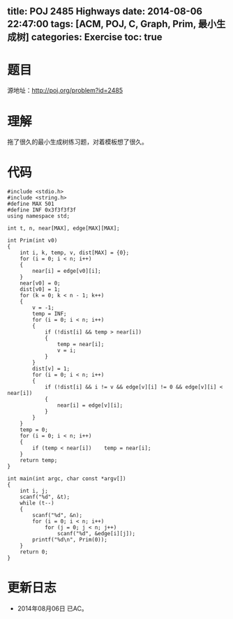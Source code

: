 ﻿title: POJ 2485 Highways
date: 2014-08-06 22:47:00
tags: [ACM, POJ, C, Graph, Prim, 最小生成树]
categories: Exercise
toc: true
---
# 题目
源地址：http://poj.org/problem?id=2485

# 理解
拖了很久的最小生成树练习题，对着模板想了很久。

<!-- more -->

# 代码
```
#include <stdio.h>
#include <string.h>
#define MAX 501
#define INF 0x3f3f3f3f
using namespace std;

int t, n, near[MAX], edge[MAX][MAX];

int Prim(int v0)
{
    int i, k, temp, v, dist[MAX] = {0};
    for (i = 0; i < n; i++)
    {
        near[i] = edge[v0][i];
    }
    near[v0] = 0;
    dist[v0] = 1;
    for (k = 0; k < n - 1; k++)
    {
        v = -1;
        temp = INF;
        for (i = 0; i < n; i++)
        {
            if (!dist[i] && temp > near[i])
            {
                temp = near[i];
                v = i;
            }
        }
        dist[v] = 1;
        for (i = 0; i < n; i++)
        {
            if (!dist[i] && i != v && edge[v][i] != 0 && edge[v][i] < near[i])
            {
                near[i] = edge[v][i];
            }
        }
    }
    temp = 0;
    for (i = 0; i < n; i++)
    {
        if (temp < near[i])    temp = near[i];
    }
    return temp;
}

int main(int argc, char const *argv[])
{
    int i, j;
    scanf("%d", &t);
    while (t--)
    {
        scanf("%d", &n);
        for (i = 0; i < n; i++)
            for (j = 0; j < n; j++)
                scanf("%d", &edge[i][j]);
        printf("%d\n", Prim(0));
    }
    return 0;
}
```
	
# 更新日志
- 2014年08月06日 已AC。
